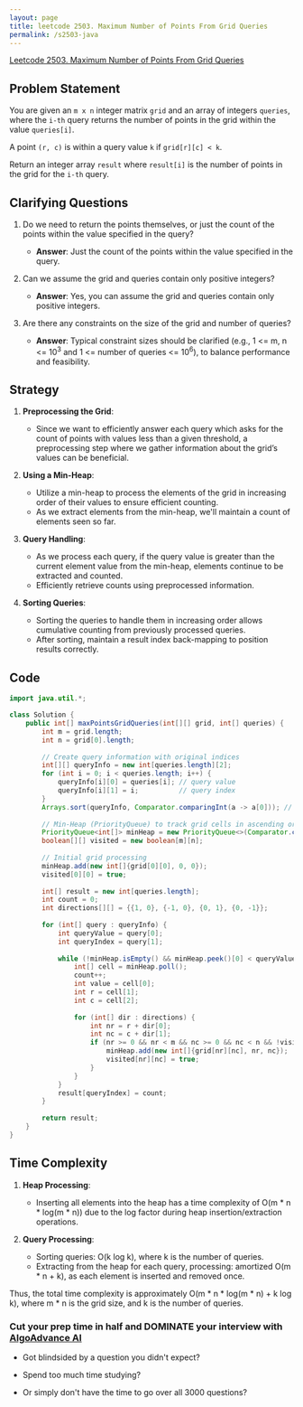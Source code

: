```yaml
---
layout: page
title: leetcode 2503. Maximum Number of Points From Grid Queries
permalink: /s2503-java
---
```

[Leetcode 2503. Maximum Number of Points From Grid Queries](https://algoadvance.github.io/algoadvance/l2503)
## Problem Statement
You are given an `m x n` integer matrix `grid` and an array of integers `queries`, where the `i-th` query returns the number of points in the grid within the value `queries[i]`.

A point `(r, c)` is within a query value `k` if `grid[r][c] < k`.

Return an integer array `result` where `result[i]` is the number of points in the grid for the `i-th` query.

## Clarifying Questions
1. Do we need to return the points themselves, or just the count of the points within the value specified in the query?
   - **Answer**: Just the count of the points within the value specified in the query.
   
2. Can we assume the grid and queries contain only positive integers?
   - **Answer**: Yes, you can assume the grid and queries contain only positive integers.
   
3. Are there any constraints on the size of the grid and number of queries?
   - **Answer**: Typical constraint sizes should be clarified (e.g., 1 <= m, n <= $10^3$ and 1 <= number of queries <= $10^6$), to balance performance and feasibility.

## Strategy
1. **Preprocessing the Grid**:
   - Since we want to efficiently answer each query which asks for the count of points with values less than a given threshold, a preprocessing step where we gather information about the grid’s values can be beneficial.

2. **Using a Min-Heap**:
   - Utilize a min-heap to process the elements of the grid in increasing order of their values to ensure efficient counting.
   - As we extract elements from the min-heap, we'll maintain a count of elements seen so far.

3. **Query Handling**:
   - As we process each query, if the query value is greater than the current element value from the min-heap, elements continue to be extracted and counted.
   - Efficiently retrieve counts using preprocessed information.

4. **Sorting Queries**:
   - Sorting the queries to handle them in increasing order allows cumulative counting from previously processed queries.
   - After sorting, maintain a result index back-mapping to position results correctly.

## Code

```java
import java.util.*;

class Solution {
    public int[] maxPointsGridQueries(int[][] grid, int[] queries) {
        int m = grid.length;
        int n = grid[0].length;
        
        // Create query information with original indices
        int[][] queryInfo = new int[queries.length][2];
        for (int i = 0; i < queries.length; i++) {
            queryInfo[i][0] = queries[i]; // query value
            queryInfo[i][1] = i;          // query index
        }
        Arrays.sort(queryInfo, Comparator.comparingInt(a -> a[0])); // sort queries by their values
        
        // Min-Heap (PriorityQueue) to track grid cells in ascending order
        PriorityQueue<int[]> minHeap = new PriorityQueue<>(Comparator.comparingInt(a -> a[0]));
        boolean[][] visited = new boolean[m][n];
        
        // Initial grid processing
        minHeap.add(new int[]{grid[0][0], 0, 0});
        visited[0][0] = true;
        
        int[] result = new int[queries.length];
        int count = 0;
        int directions[][] = {{1, 0}, {-1, 0}, {0, 1}, {0, -1}};
        
        for (int[] query : queryInfo) {
            int queryValue = query[0];
            int queryIndex = query[1];
            
            while (!minHeap.isEmpty() && minHeap.peek()[0] < queryValue) {
                int[] cell = minHeap.poll();
                count++;
                int value = cell[0];
                int r = cell[1];
                int c = cell[2];
                
                for (int[] dir : directions) {
                    int nr = r + dir[0];
                    int nc = c + dir[1];
                    if (nr >= 0 && nr < m && nc >= 0 && nc < n && !visited[nr][nc]) {
                        minHeap.add(new int[]{grid[nr][nc], nr, nc});
                        visited[nr][nc] = true;
                    }
                }
            }
            result[queryIndex] = count;
        }
        
        return result;
    }
}
```

## Time Complexity
1. **Heap Processing**:
   - Inserting all elements into the heap has a time complexity of O(m * n * log(m * n)) due to the log factor during heap insertion/extraction operations.

2. **Query Processing**:
   - Sorting queries: O(k log k), where k is the number of queries.
   - Extracting from the heap for each query, processing: amortized O(m * n + k), as each element is inserted and removed once.

Thus, the total time complexity is approximately O(m * n * log(m * n) + k log k), where m * n is the grid size, and k is the number of queries.


### Cut your prep time in half and DOMINATE your interview with [AlgoAdvance AI](https://algoAdvance.com)

- Got blindsided by a question you didn't expect?

- Spend too much time studying?

- Or simply don't have the time to go over all 3000 questions?

